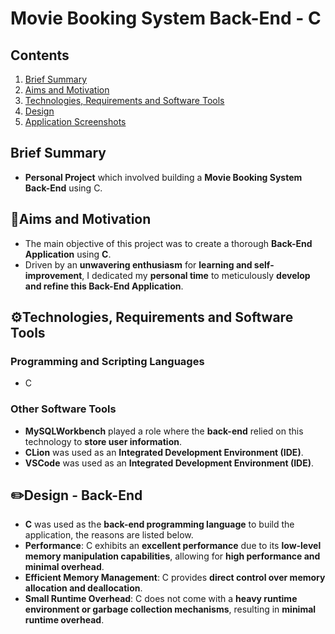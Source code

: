 # Movie Booking System Back-End - C
## Contents
1. [ Brief Summary ](#summary)
2. [ Aims and Motivation ](#aims)
3. [ Technologies, Requirements and Software Tools ](#tech)
4. [ Design ](#design)
5. [ Application Screenshots ](#demo)

<a name="summary"></a>
## Brief Summary
- **Personal Project** which involved building a **Movie Booking System Back-End** using C.

<a name="aims"></a>
## 🎯Aims and Motivation
- The main objective of this project was to create a thorough **Back-End Application** using **C**.
- Driven by an **unwavering enthusiasm** for **learning and self-improvement**, I dedicated my **personal time** to meticulously **develop and refine this Back-End Application**.
<a name="tech"></a>
## ⚙️Technologies, Requirements and Software Tools
### Programming and Scripting Languages
- C
### Other Software Tools
- **MySQLWorkbench** played a role where the **back-end** relied on this technology to **store user information**.
- **CLion** was used as an **Integrated Development Environment (IDE)**.
- **VSCode** was used as an **Integrated Development Environment (IDE)**.
<a name="design"></a>
## ✏️Design - Back-End
- **C** was used as the **back-end programming language** to build the application, the reasons are listed below.
- **Performance**: C exhibits an **excellent performance** due to its **low-level memory manipulation capabilities**, allowing for **high performance and minimal overhead**.
- **Efficient Memory Management**: C provides **direct control over memory allocation and deallocation**.
- **Small Runtime Overhead**: C does not come with a **heavy runtime environment or garbage collection mechanisms**, resulting in **minimal runtime overhead**.
